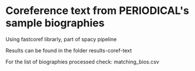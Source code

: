 # Coreference text from PERIODICAL's sample biographies

Using fastcoref librarly, part of spacy pipeline

Results can be found in the folder results-coref-text

For the list of biographies processed check: matching_bios.csv
